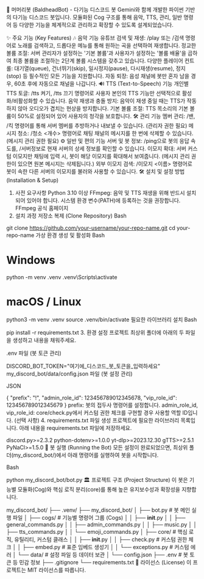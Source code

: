 🎵 머머리봇 (BaldheadBot) - 다기능 디스코드 봇
Gemini와 함께 개발한 파이썬 기반의 다기능 디스코드 봇입니다. 모듈화된 Cog 구조를 통해 음악, TTS, 관리, 일반 명령어 등 다양한 기능을 체계적으로 관리하고 확장할 수 있도록 설계되었습니다.

✨ 주요 기능 (Key Features)
🎶 음악 기능
유튜브 검색 및 재생: /play 또는 /검색 명령어로 노래를 검색하고, 드롭다운 메뉴를 통해 원하는 곡을 선택하여 재생합니다.
정교한 볼륨 조절: 서버 관리자가 설정하는 '기본 볼륨'과 사용자가 설정하는 '볼륨 배율'을 곱하여 최종 볼륨을 조절하는 2단계 볼륨 시스템을 갖추고 있습니다.
다양한 플레이어 컨트롤: 대기열(queue), 건너뛰기(skip), 일시정지(pause), 다시재생(resume), 정지(stop) 등 필수적인 모든 기능을 지원합니다.
자동 퇴장: 음성 채널에 봇만 혼자 남을 경우, 60초 후에 자동으로 채널을 나갑니다.
🔊 TTS (Text-to-Speech) 기능
개인별 TTS 토글: /tts 켜기, /tts 끄기 명령어로 사용자 본인의 TTS 기능만 선택적으로 활성화/비활성화할 수 있습니다.
음악 재생과 충돌 방지: 음악이 재생 중일 때는 TTS가 작동하지 않아 오디오가 겹치는 현상을 방지합니다.
기본 볼륨 조절: TTS 목소리의 기본 볼륨이 50%로 설정되어 있어 사용자의 청각을 보호합니다.
🛠️ 관리 기능
멤버 관리: /밴, /킥 명령어를 통해 서버 멤버를 추방하거나 내보낼 수 있습니다. (관리자 권한 필요)
메시지 청소: /청소 <개수> 명령어로 채팅 채널의 메시지를 한 번에 삭제할 수 있습니다. (메시지 관리 권한 필요)
⚙️ 일반 및 편의 기능
서버 및 봇 정보: /ping으로 봇의 응답 속도를, /서버정보로 현재 서버의 상세 정보를 확인할 수 있습니다.
이모지 확대: 서버 커스텀 이모지만 채팅에 입력 시, 봇이 해당 이모지를 확대해서 보여줍니다. (메시지 관리 권한이 있으면 원본 메시지는 삭제됩니다.)
외부 이모지 검색: /이모지 <이름> 명령어로 봇이 속한 다른 서버의 이모지를 불러와 사용할 수 있습니다.
🛠️ 설치 및 설정 방법 (Installation & Setup)
1. 사전 요구사항
Python 3.10 이상
FFmpeg: 음악 및 TTS 재생을 위해 반드시 설치되어 있어야 합니다. 시스템 환경 변수(PATH)에 등록하는 것을 권장합니다.
FFmpeg 공식 홈페이지
2. 설치 과정
저장소 복제 (Clone Repository)
Bash

git clone https://github.com/your-username/your-repo-name.git
cd your-repo-name
가상 환경 생성 및 활성화
Bash

# Windows
python -m venv .venv
.venv\Scripts\activate

# macOS / Linux
python3 -m venv .venv
source .venv/bin/activate
필요한 라이브러리 설치
Bash

pip install -r requirements.txt
3. 환경 설정
프로젝트 최상위 폴더에 아래의 두 파일을 생성하고 내용을 채워주세요.

.env 파일 (봇 토큰 관리)

DISCORD_BOT_TOKEN="여기에_디스코드_봇_토큰을_입력하세요"
my_discord_bot/data/config.json 파일 (봇 설정 관리)

JSON

{
  "prefix": "!",
  "admin_role_id": 123456789012345678,
  "vip_role_id": 123456789012345679
}
prefix: 봇의 접두사 명령어를 설정합니다.
admin_role_id, vip_role_id: core/check.py에서 커스텀 권한 체크를 구현할 경우 사용할 역할 ID입니다. (선택 사항)
4. requirements.txt 파일 생성
프로젝트에 필요한 라이브러리 목록입니다. 아래 내용을 requirements.txt 파일에 저장하세요.

discord.py>=2.3.2
python-dotenv>=1.0.0
yt-dlp>=2023.12.30
gTTS>=2.5.1
PyNaCl>=1.5.0
🚀 봇 실행 (Running the Bot)
모든 설정이 완료되었으면, 최상위 폴더(my_discord_bot/)에서 아래 명령어를 실행하여 봇을 시작합니다.

Bash

python my_discord_bot/bot.py
🏛️ 프로젝트 구조 (Project Structure)
이 봇은 기능별 모듈화(Cog)와 핵심 로직 분리(core)를 통해 높은 유지보수성과 확장성을 지향합니다.

my_discord_bot/
├── .venv/
├── my_discord_bot/
│   ├── bot.py              # 봇 메인 실행 파일
│   ├── cogs/               # 기능별 명령어 그룹 (Cogs)
│   │   ├── __init__.py
│   │   ├── general_commands.py
│   │   ├── admin_commands.py
│   │   ├── music.py
│   │   ├── tts_commands.py
│   │   └── emoji_commands.py
│   ├── core/               # 핵심 로직, 유틸리티, 커스텀 클래스
│   │   ├── __init__.py
│   │   ├── check.py        # 커스텀 권한 체크
│   │   ├── embed.py        # 표준 임베드 생성기
│   │   └── exceptions.py   # 커스텀 에러
│   └── data/               # 설정 파일 등 데이터 보관
│       └── config.json
├── .env                    # 봇 토큰 등 민감 정보
├── .gitignore
└── requirements.txt
📄 라이선스 (License)
이 프로젝트는 MIT 라이선스를 따릅니다.
